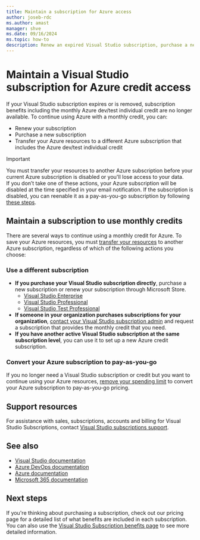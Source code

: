 ```yaml
---
title: Maintain a subscription for Azure access
author: joseb-rdc
ms.author: amast
manager: shve
ms.date: 09/16/2024
ms.topic: how-to
description: Renew an expired Visual Studio subscription, purchase a new subscription, or transfer your Azure resources between subscriptions.
---
```


# Maintain a Visual Studio subscription for Azure credit access

If your Visual Studio subscription expires or is removed, subscription benefits including the monthly Azure dev/test individual credit are no longer available. To continue using Azure with a monthly credit, you can:
+ Renew your subscription
+ Purchase a new subscription
+ Transfer your Azure resources to a different Azure subscription that includes the Azure dev/test individual credit

> [!IMPORTANT] 
> You must transfer your resources to another Azure subscription before your current Azure subscription is disabled or you'll lose access to your data.  
> If you don’t take one of these actions, your Azure subscription will be disabled at the time specified in your email notification. If the subscription is disabled, you can reenable it as a pay-as-you-go subscription by following [these steps](/azure/cost-management-billing/manage/switch-azure-offer).

## Maintain a subscription to use monthly credits

There are several ways to continue using a monthly credit for Azure. To save your Azure resources, you must [transfer your resources](/azure/azure-resource-manager/management/move-resource-group-and-subscription) to another Azure subscription, regardless of which of the following actions you choose:

### Use a different subscription

+ **If you purchase your Visual Studio subscription directly**, purchase a new subscription or renew your subscription through Microsoft Store.
    + [Visual Studio Enterprise](https://www.microsoft.com/p/visual-studio-enterprise-subscription/dg7gmgf0dst4?activetab=pivot%3aoverviewtab)
    + [Visual Studio Professional](https://www.microsoft.com/p/visual-studio-professional-subscription/dg7gmgf0dst3?activetab=pivot%3aoverviewtab)
    + [Visual Studio Test Professional](https://www.microsoft.com/p/visual-studio-test-professional-subscription/dg7gmgf0dst6?activetab=pivot%3aoverviewtab)
+ **If someone in your organization purchases subscriptions for your organization**, [contact your Visual Studio subscription admin](contact-my-admin.md) and request a subscription that provides the monthly credit that you need.
+ **If you have another active Visual Studio subscription at the same subscription level**, you can use it to set up a new Azure credit subscription.

### Convert your Azure subscription to pay-as-you-go

If you no longer need a Visual Studio subscription or credit but you want to continue using your Azure resources, [remove your spending limit](/azure/cost-management-billing/manage/spending-limit#remove-the-spending-limit-in-azure-portal) to convert your Azure subscription to pay-as-you-go pricing.

## Support resources

For assistance with sales, subscriptions, accounts and billing for Visual Studio Subscriptions, contact [Visual Studio subscriptions support](https://aka.ms/vssubscriberhelp).

## See also

+ [Visual Studio documentation](/visualstudio/)
+ [Azure DevOps documentation](/azure/devops/)
+ [Azure documentation](/azure/)
+ [Microsoft 365 documentation](/microsoft-365/)

## Next steps

If you're thinking about purchasing a subscription, check out our pricing page for a detailed list of what benefits are included in each subscription. You can also use the [Visual Studio Subscription benefits page](https://visualstudio.microsoft.com/vs/benefits/) to see more detailed information.
